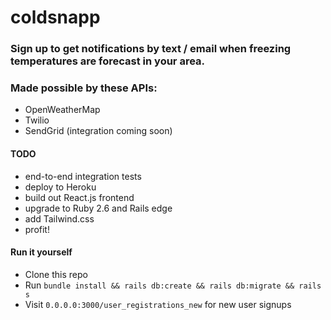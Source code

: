 # coldsnapp

### Sign up to get notifications by text / email when freezing temperatures are forecast in your area.

### Made possible by these APIs:

- OpenWeatherMap
- Twilio
- SendGrid (integration coming soon)

#### TODO
- end-to-end integration tests
- deploy to Heroku
- build out React.js frontend
- upgrade to Ruby 2.6 and Rails edge
- add Tailwind.css
- profit!

#### Run it yourself
- Clone this repo
- Run `bundle install && rails db:create && rails db:migrate && rails s`
- Visit `0.0.0.0:3000/user_registrations_new` for new user signups
